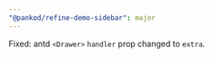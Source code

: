 ```yaml
---
"@pankod/refine-demo-sidebar": major
---
```


Fixed: antd `<Drawer>` `handler` prop changed to `extra`.
